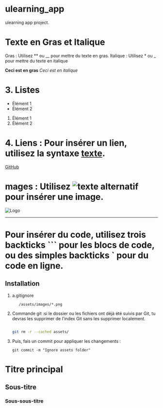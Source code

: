 #  ulearning_app

ulearning app  project.

# Texte en Gras et Italique
   Gras : Utilisez ** ou __ pour mettre du texte en gras.
   Italique : Utilisez * ou _ pour mettre du texte en italique

   **Ceci est en gras**
   *Ceci est en italique*
# 3. Listes
- Élément 1
- Élément 2
1. Élément 1
2. Élément 2

# 4. Liens : Pour insérer un lien, utilisez la syntaxe [texte](URL).
[GitHub](https://github.com)
# mages : Utilisez ![texte alternatif](URL_de_l'image) pour insérer une image.
![Logo](https://example.com/logo.png)

---
# Pour insérer du code, utilisez trois backticks ``` pour les blocs de code, ou des simples backticks ` pour du code en ligne.
## Installation
1. a.gitignore

   ```
      /assets/images/*.png
   ```
2. Commande git :si le dossier ou les fichiers ont déjà été suivis par Git, tu devras les supprimer de l'index Git sans les supprimer localement.

   ```bash

   git rm -r --cached assets/

    ```
3. Puis, fais un commit pour appliquer les changements :

    ```
   git commit -m "Ignore assets folder"

   ```

# Titre principal


## Sous-titre

### Sous-sous-titre






